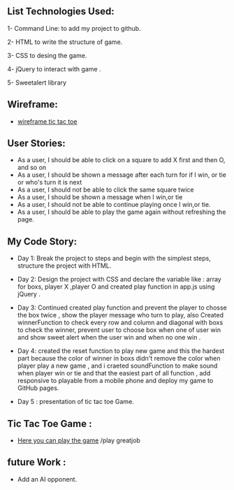 ## List Technologies Used:
1- Command Line: to add my project to github. 

2- HTML to write the structure of game.

3- CSS to desing the game.

4- jQuery to interact with game .

5- Sweetalert library 

## Wireframe:
* [wireframe tic tac toe](https://wireframe.cc/pro/pp/2aa30ef32282186)

## User Stories:
* As a user, I should be able to click on a square to add X first and then O, and so on
* As a user, I should be shown a message after each turn for if I win, or tie or who's turn it is next
* As a user, I should not be able to click the same square twice
* As a user, I should be shown a message when I win,or tie
* As a user, I should not be able to continue playing once I win,or tie.
* As a user, I should be able to play the game again  without refreshing the page.

## My Code Story:
* Day 1: Break the project to steps and begin with the simplest steps, structure the project with HTML.

* Day 2: Design the project with CSS and declare the variable like : array for boxs, player X ,player O and created play function in app.js using jQuery .

* Day 3: Continued created play function and prevent the player to chosse the box twice , show the player message who turn to play, also Created winnerFunction to check every row and column and diagonal with boxs to check the winner, prevent user to choose box when one of user win  and show sweet alert when the user win and when no one win .

* Day 4: created the reset function to play new game and this the hardest part because the color of winner in boxs didn't remove the color  when player play a new game , and i craeted soundFunction  to make sound when player win or tie and that the easiest part of all function , add responsive  to playable from a mobile phone and deploy my game to GitHub pages.

* Day 5 : presentation of tic tac toe Game.


## Tic Tac Toe Game :
* [Here you can play the game](https://dalia-a.github.io/project1/) /play greatjob


## future Work :

* Add an AI opponent.



